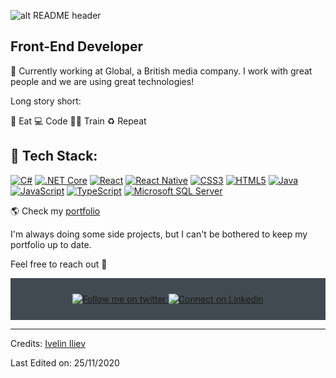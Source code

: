 ![alt README header](https://raw.githubusercontent.com/Iwi4a/iwi4a/master/assets/header.png)

## Front-End Developer

🔭 Currently working at Global, a British media company. I work with great people and we are using great technologies! 

Long story short:

🥑 Eat 💻 Code 💪🏽 Train ♻️ Repeat

## 🚀 Tech Stack:


[![C#](https://img.shields.io/badge/c%23-%23239120.svg?style=for-the-badge&logo=csharp&logoColor=white)](https://img.shields.io/badge/c%23-%23239120.svg?style=for-the-badge&logo=csharp&logoColor=white)
[![.NET Core](https://img.shields.io/badge/.NET%20Core-512BD4?style=for-the-badge&logo=dotnet&logoColor=white)](https://img.shields.io/badge/.NET%20Core-512BD4?style=for-the-badge&logo=dotnet&logoColor=white)
[![React](https://img.shields.io/badge/react-%2361DAFB.svg?style=for-the-badge&logo=react&logoColor=white)](https://img.shields.io/badge/react-%2361DAFB.svg?style=for-the-badge&logo=react&logoColor=white)
[![React Native](https://img.shields.io/badge/React%20Native-20232A?style=for-the-badge&logo=react&logoColor=61DAFB)](https://img.shields.io/badge/React%20Native-20232A?style=for-the-badge&logo=react&logoColor=61DAFB)
[![CSS3](https://img.shields.io/badge/css3-%231572B6.svg?style=for-the-badge&logo=css3&logoColor=white)](https://img.shields.io/badge/css3-%231572B6.svg?style=for-the-badge&logo=css3&logoColor=white)
[![HTML5](https://img.shields.io/badge/html5-%23E34F26.svg?style=for-the-badge&logo=html5&logoColor=white)](https://img.shields.io/badge/html5-%23E34F26.svg?style=for-the-badge&logo=html5&logoColor=white)
[![Java](https://img.shields.io/badge/java-%23ED8B00.svg?style=for-the-badge&logo=openjdk&logoColor=white)](https://img.shields.io/badge/java-%23ED8B00.svg?style=for-the-badge&logo=openjdk&logoColor=white)
[![JavaScript](https://img.shields.io/badge/javascript-%23323330.svg?style=for-the-badge&logo=javascript&logoColor=%23F7DF1E)](https://img.shields.io/badge/javascript-%23323330.svg?style=for-the-badge&logo=javascript&logoColor=%23F7DF1E)
[![TypeScript](https://img.shields.io/badge/typescript-%23007ACC.svg?style=for-the-badge&logo=typescript&logoColor=white)](https://img.shields.io/badge/typescript-%23007ACC.svg?style=for-the-badge&logo=typescript&logoColor=white)
[![Microsoft SQL Server](https://img.shields.io/badge/Microsoft%20SQL%20Server-CC2927?style=for-the-badge&logo=microsoft%20sql%20server&logoColor=white)](https://img.shields.io/badge/Microsoft%20SQL%20Server-CC2927?style=for-the-badge&logo=microsoft%20sql%20server&logoColor=white)


🌎 Check my [portfolio](https://www.ivelin.me/)

I'm always doing some side projects, but I can't be bothered to keep my portfolio up to date. 

Feel free to reach out 💬
<!--
**Iwi4a/iwi4a** is a ✨ _special_ ✨ repository because its `README.md` (this file) appears on your GitHub profile.

Here are some ideas to get you started:

- 🔭 I’m currently working on ...
- 🌱 I’m currently learning ...
- 👯 I’m looking to collaborate on ...
- 🤔 I’m looking for help with ...
- 💬 Ask me about ...
- 📫 How to reach me: ...
- 😄 Pronouns: ...
- ⚡ Fun fact: ...
-->

<div align="center" style="background:#414a50; padding: 25px 0;">
    <a href="https://twitter.com/ThisIsIvoLondon">
        <img src="https://raw.githubusercontent.com/Iwi4a/iwi4a/master/assets/twitter.svg" alt="Follow me on twitter">
    </a>
     <a href="https://www.linkedin.com/in/ivelin-iliev-16272baa/">
        <img src="https://raw.githubusercontent.com/Iwi4a/iwi4a/master/assets/linkedin.svg" alt="Connect on Linkedin">
    </a>
</div>

-----
Credits: [Ivelin Iliev](https://github.com/Iwi4a)

Last Edited on: 25/11/2020
